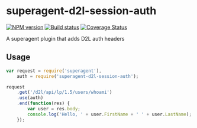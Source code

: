 superagent-d2l-session-auth
===========================

[![NPM version][npm-image]][npm-url]
[![Build status][ci-image]][ci-url]
[![Coverage Status][coverage-image]][coverage-url]

A superagent plugin that adds D2L auth headers

Usage
-----

```js
var request = require('superagent'),
    auth = require('superagent-d2l-session-auth');

request
    .get('/d2l/api/lp/1.5/users/whoami')
    .use(auth)
    .end(function(res) {
        var user = res.body;
        console.log('Hello, ' + user.FirstName + ' ' + user.LastName);
    });
```

[npm-url]: https://npmjs.org/package/superagent-d2l-session-auth
[npm-image]: https://badge.fury.io/js/superagent-d2l-session-auth.png
[ci-image]: https://travis-ci.org/Brightspace/superagent-d2l-session-auth.svg?branch=master
[ci-url]: https://travis-ci.org/Brightspace/superagent-d2l-session-auth
[coverage-image]: https://img.shields.io/coveralls/Brightspace/superagent-d2l-session-auth.svg
[coverage-url]: https://coveralls.io/r/Brightspace/superagent-d2l-session-auth?branch=master
